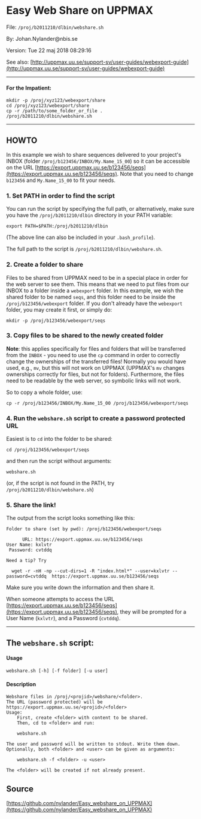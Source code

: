 # Easy Web Share on UPPMAX

File: `/proj/b2011210/dlbin/webshare.sh`

By: Johan.Nylander\@nbis.se

Version: Tue 22 maj 2018 08:29:16

See also: [http://uppmax.uu.se/support-sv/user-guides/webexport-guide](http://uppmax.uu.se/support-sv/user-guides/webexport-guide)

---

#### For the Impatient:

    mkdir -p /proj/xyz123/webexport/share
    cd /proj/xyz123/webexport/share
    cp -r /path/to/some_folder_or_file .
    /proj/b2011210/dlbin/webshare.sh

---

## HOWTO 

In this example we wish to share sequences delivered to your project's
INBOX (folder `/proj/b123456/INBOX/My.Name_15_00`) so it can be accessible
on the URL [https://export.uppmax.uu.se/b123456/seqs](https://export.uppmax.uu.se/b123456/seqs).
Note that you need to change `b123456` and `My.Name_15_00` to fit your needs.

### 1. Set PATH in order to find the script

You can run the script by specifying the full path, or alternatively, make sure you have
the `/proj/b2011210/dlbin` directory in your PATH variable:

    export PATH=$PATH:/proj/b2011210/dlbin

(The above line can also be included in your `.bash_profile`).

The full path to the script is `/proj/b2011210/dlbin/webshare.sh`.


### 2. Create a folder to share

Files to be shared from UPPMAX need to be in a special place in order for
the web server to see them. This means that we need to put files from our INBOX to a
folder inside a `webexport` folder. In this example, we wish the shared folder to be
named `seqs`, and this folder need to be inside the `/proj/b123456/webexport` folder.
If you don't already have the `webexport` folder, you may create it first,
or simply do:

    mkdir -p /proj/b123456/webexport/seqs


### 3. Copy files to be shared to the newly created folder 

**Note**: this applies specifically for files and folders that will be transferred
from the `INBOX` - you need to use the `cp` command in order to correctly change the
ownerships of the transferred files! Normally you would have used, e.g., `mv`, but this
will not work on UPPMAX (UPPMAX's `mv` changes ownerships correctly for files, but not
for folders). Furthermore, the files need to be readable by the web server, so symbolic
links will not work.

So to copy a whole folder, use:

    cp -r /proj/b123456/INBOX/My.Name_15_00 /proj/b123456/webexport/seqs


### 4. Run the `webshare.sh` script to create a password protected URL

Easiest is to `cd` into the folder to be shared:

    cd /proj/b123456/webexport/seqs

and then run the script without arguments:

    webshare.sh

(or, if the script is not found in the PATH, try `/proj/b2011210/dlbin/webshare.sh`)

### 5. Share the link!

The output from the script looks something like this:

    Folder to share (set by pwd): /proj/b123456/webexport/seqs

          URL: https://export.uppmax.uu.se/b123456/seqs
    User Name: kxlvtr
     Password: cvtddq

    Need a tip? Try

      wget -r -nH -np --cut-dirs=1 -R "index.html*" --user=kxlvtr --password=cvtddq  https://export.uppmax.uu.se/b123456/seqs
    
Make sure you write down the information and then share it.

When someone attempts to access the URL
[https://export.uppmax.uu.se/b123456/seqs](https://export.uppmax.uu.se/b123456/seqs),
they will be prompted for a User Name (`kxlvtr`), and a Password (`cvtddq`).

---

## The `webshare.sh` script:

#### Usage

    webshare.sh [-h] [-f folder] [-u user]

#### Description

    Webshare files in /proj/<projid>/webshare/<folder>.
    The URL (password protected) will be https://export.uppmax.uu.se/<projid>/<folder>
    Usage:
        First, create <folder> with content to be shared.
        Then, cd to <folder> and run:

        webshare.sh

    The user and password will be written to stdout. Write them down.
    Optionally, both <folder> and <user> can be given as arguments:

        webshare.sh -f <folder> -u <user>

    The <folder> will be created if not already present.


## Source

[https://github.com/nylander/Easy_webshare_on_UPPMAX](https://github.com/nylander/Easy_webshare_on_UPPMAX)
